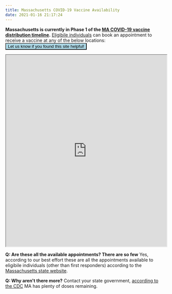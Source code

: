 ```yaml
---
title: Massachusetts COVID-19 Vaccine Availability
date: 2021-01-16 21:17:24
---
```

**Massachusetts is currently in Phase 1 of the [MA COVID-19 vaccine distribution timeline](https://www.mass.gov/info-details/covid-19-vaccine-distribution-timeline-phase-overview).** [Eligibile individuals](/eligibility) can book an appointment to receive a vaccine at any of the below locations:
<button name="button" onclick="window.open('https://forms.gle/229qu8ziDtuX5duE9','_blank')" style="background-color:#add8e6"> Let us know if you found this site helpful!</button> 
<iframe width=100% height=600px src="https://docs.google.com/spreadsheets/d/e/2PACX-1vQsR9tNzmTQwfK4Ff0FVe5tCLdiNsjrCAG5xt8Rm6HbxsZ45h1nFkDxIdRZE0iWAQ/pubhtml?gid=1979637097&amp;range=a1%3Ae15&amp;single=true&amp;widget=false&amp;headers=false&amp;rm=minimal&amp;chrome=false"></iframe>

**Q: Are these all the available appointments? There are so few** Yes, according to our best effort these are all the appointments available to eligibile individuals (other than first responders) according to the [Massachusetts state website](https://www.mass.gov/info-details/covid-19-vaccine-locations-for-individuals-currently-eligible-to-be-vaccinated).

**Q: Why aren't there more?** Contact your state government, [according to the CDC](https://www.nytimes.com/interactive/2020/us/covid-19-vaccine-doses.html) MA has plenty of doses remaining.
